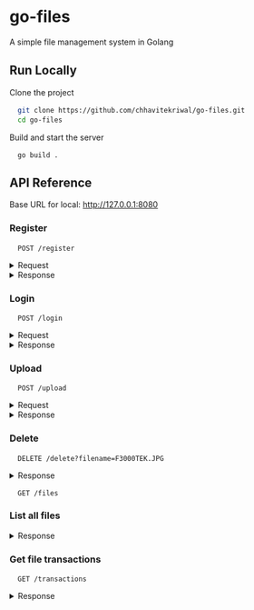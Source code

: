 # go-files
A simple file management system in Golang

## Run Locally

Clone the project

```bash
  git clone https://github.com/chhavitekriwal/go-files.git
  cd go-files
```
Build and start the server
```
  go build .
```

## API Reference

Base URL for local: http://127.0.0.1:8080

### Register

```shell
  POST /register
```

<details>
<summary>Request</summary>
<pre>
{
    "username": "userabc",
    "password": "abc1234"
}
</pre>
</details>

<details>
<summary>Response</summary>
<pre>
{
    "Message": "User registered and logged in",
    "Token": "eyJhbGciOiJIUzI1NiIsInR5cCI6IkpXVCJ9.eyJ1c2VybmFtZSI6InVzZXJhYmMiLCJleHAiOjE3MDI5MDc0OTYsImlhdCI6MTcwMjkwNTY5Nn0.CMGQDyfoe5Oe1nICoTFpdJoMHvblV6pHdLKoTM7FM6Y"
}
</pre>
</details>

### Login 

```shell
  POST /login
```

<details>
<summary>Request</summary>
<pre>
{
    "username": "userabc",
    "password": "abc1234"
}
</pre>
</details>

<details>
<summary>Response</summary>
<pre>
{
    "Message": "Logged in",
    "Token": "eyJhbGciOiJIUzI1NiIsInR5cCI6IkpXVCJ9.eyJ1c2VybmFtZSI6InVzZXJhYmMiLCJleHAiOjE3MDI5MDc1NjMsImlhdCI6MTcwMjkwNTc2M30.w2ta9UHGor8haAOcDRSzAzjr7O7NUnVE_lfFqSDtVto"
}
</pre>
</details>

### Upload

```shell
  POST /upload
```

<details>
<summary>Request</summary>
<pre>
![Alt text](assets/image-1.png)
</pre>
</details>

<details>
<summary>Response</summary>
<pre>
{
    "message": "Successfully uploaded",
    "filename": "xRsuEua.jpg",
    "size_in_bytes": 759085,
    "type": "image/jpeg"
}
</pre>
</details>

### Delete

```shell
  DELETE /delete?filename=F3000TEK.JPG
```

<details>
<summary>Response</summary>
<pre>
{
    "message": "Successfully deleted"
}
</pre>
</details>

```shell
  GET /files
```
### List all files

<details>
<summary>Response</summary>
<pre>
[
    {
        "filename": "Why_Phishing_works.pdf",
        "size_in_bytes": 1419266,
        "type": "application/pdf",
        "modified": "2023-12-18 04:31:43"
    },
    {
        "filename": "xRsuEua.jpg",
        "size_in_bytes": 759085,
        "type": "image/jpeg",
        "modified": "2023-12-18 19:04:08"
    }
]
</pre>
</details>

### Get file transactions

```shell
  GET /transactions
```

<details>
<summary>Response</summary>
<pre>
[
    {
        "id": 23,
        "timestamp": "2023-12-18T19:01:18.900674321+05:30",
        "filename": "F0003TEK.JPG",
        "transaction_type": "DOWNLOAD",
        "username": "newuser"
    },
    {
        "id": 22,
        "timestamp": "2023-12-18T18:55:28.166416481+05:30",
        "filename": "F0003TEK.JPG",
        "transaction_type": "UPLOAD",
        "username": "newuser"
    },
    {
        "id": 21,
        "timestamp": "2023-12-18T18:34:08.089294576+05:30",
        "filename": "Social_Phishing.pdf",
        "transaction_type": "DELETE",
        "username": "newuser"
    }
]
</pre>